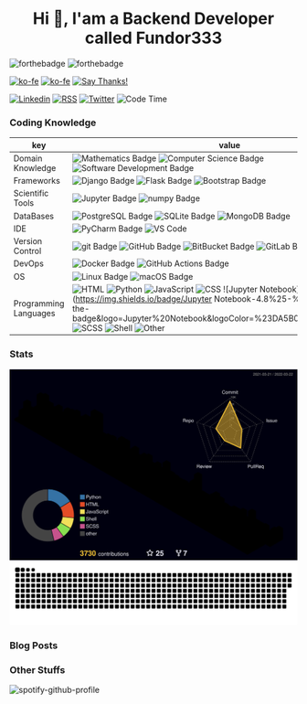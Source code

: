<h1 align="center">Hi 👋, I'am a Backend Developer called Fundor333</h1>

![forthebadge](https://forthebadge.com/images/badges/you-didnt-ask-for-this.svg)
![forthebadge](https://forthebadge.com/images/badges/powered-by-electricity.svg)

[![ko-fe](https://img.shields.io/badge/Ko--fi-donate-F16061?logo=Ko-fi&style=for-the-badge)](https://ko-fi.com/fundor333)
[![ko-fe](https://img.shields.io/badge/Buy%20me%20a%20coffe-donate-FFDD00?logo=Buy-me-a-Coffee&style=for-the-badge)](https://www.buymeacoffee.com/fundor333)
[![Say Thanks!](https://img.shields.io/badge/Say%20Thanks-thank-1EAEDB.svg?style=for-the-badge)](https://saythanks.io/to/github@fundor333.com)

[![Linkedin](https://img.shields.io/badge/LinkedIn-connect-0077B5?style=for-the-badge&logo=linkedin)](https://www.linkedin.com/in/%F0%9F%90%8D-matteo-scarpa-78969263/
)
[![RSS](https://img.shields.io/badge/RSS-read-FFA500?logo=rss&style=for-the-badge)](https:fundor333.com/index.xml)
[![Twitter](https://img.shields.io/badge/Twitter-follow-1DA1F2?logo=twitter&style=for-the-badge)](https://twitter.com/fundor333)
![Code Time](https://img.shields.io/endpoint?url=https://codetime-api.datreks.com/badge/1371?logoColor=white%26project=%26recentMS=0%26showProject=false&style=for-the-badge)

### Coding Knowledge

key                      |value
-------------------------|-------------------------------------------------------------------
Domain Knowledge         | ![Mathematics Badge](https://img.shields.io/badge/-Mathematics-f73e3e?style=for-the-badge&logo=mathworks&logoColor=white&color=f73e3e) ![Computer Science Badge](https://img.shields.io/badge/-Computer%20Science-7b18a2?style=for-the-badge&logo=smartthings&logoColor=white&color=7b18a2) ![Software Development Badge](https://img.shields.io/badge/-Software%20Development-fbc157?style=for-the-badge&logo=webpack&logoColor=000&color=fbc157)
Frameworks               | ![Django Badge](https://img.shields.io/badge/-Django-092E20?style=for-the-badge&logo=Django&logoColor=white&color=092E20) ![Flask Badge](https://img.shields.io/badge/-Flask-000000?style=for-the-badge&logo=Flask&logoColor=white&color=000000)  ![Bootstrap Badge](https://img.shields.io/badge/-Bootstrap-7952B3?style=for-the-badge&logo=Bootstrap&logoColor=white&color=7952B3)
Scientific Tools         | ![Jupyter Badge](https://img.shields.io/badge/-Jupyter-F37626?style=for-the-badge&logo=Jupyter&logoColor=white&color=F37626) ![numpy Badge](https://img.shields.io/badge/-numpy-013243?style=for-the-badge&logo=numpy&logoColor=white&color=013243)
DataBases                | ![PostgreSQL Badge](https://img.shields.io/badge/-PostgreSQL-336791?style=for-the-badge&logo=PostgreSQL&logoColor=white&color=336791) ![SQLite Badge](https://img.shields.io/badge/-SQLite-003B57?style=for-the-badge&logo=SQLite&logoColor=white&color=003B57) ![MongoDB Badge](https://img.shields.io/badge/-MongoDB-47A248?style=for-the-badge&logo=MongoDB&logoColor=white&color=47A248)
IDE               | ![PyCharm Badge](https://img.shields.io/badge/-PyCharm-000?style=for-the-badge&logo=PyCharm&logoColor=white&color=000)  ![VS Code](https://img.shields.io/badge/visualstudiocode-blue.svg?logo=visual-studio-code&style=for-the-badge)
Version Control          | ![git Badge](https://img.shields.io/badge/-git-F05032?style=for-the-badge&logo=git&logoColor=white&color=F05032) ![GitHub Badge](https://img.shields.io/badge/-GitHub-181717?style=for-the-badge&logo=GitHub&logoColor=white&color=181717) ![BitBucket Badge](https://img.shields.io/badge/-BitBucket-0052CC?style=for-the-badge&logo=BitBucket&logoColor=white&color=0052CC) ![GitLab Badge](https://img.shields.io/badge/-GitLab-F05032?style=for-the-badge&logo=GitLab&logoColor=white&color=FCA121)
DevOps                   | ![Docker Badge](https://img.shields.io/badge/-Docker-2496ED?style=for-the-badge&logo=Docker&logoColor=white&color=2496ED) ![GitHub Actions Badge](https://img.shields.io/badge/-GitHub%20Actions-2088FF?style=for-the-badge&logo=GitHub%20Actions&logoColor=white&color=2088FF)
OS                       | ![Linux Badge](https://img.shields.io/badge/-Linux-FCC624?style=for-the-badge&logo=Linux&logoColor=000&color=FCC624) ![macOS Badge](https://img.shields.io/badge/-macOS-000?style=for-the-badge&logo=Apple&logoColor=white&color=000)
Programming Languages    |  ![HTML](https://img.shields.io/badge/HTML-44.7%25-%23e34c26?style=for-the-badge&logo=HTML&logoColor=%23e34c26&color=%23e34c26)  ![Python](https://img.shields.io/badge/Python-22.3%25-%233572A5?style=for-the-badge&logo=Python&logoColor=%233572A5&color=%233572A5)  ![JavaScript](https://img.shields.io/badge/JavaScript-13.1%25-%23f1e05a?style=for-the-badge&logo=JavaScript&logoColor=%23f1e05a&color=%23f1e05a)  ![CSS](https://img.shields.io/badge/CSS-6.7%25-%23563d7c?style=for-the-badge&logo=CSS&logoColor=%23563d7c&color=%23563d7c)  ![Jupyter Notebook](https://img.shields.io/badge/Jupyter Notebook-4.8%25-%23DA5B0B?style=for-the-badge&logo=Jupyter%20Notebook&logoColor=%23DA5B0B&color=%23DA5B0B)  ![SCSS](https://img.shields.io/badge/SCSS-2.4%25-%23c6538c?style=for-the-badge&logo=SCSS&logoColor=%23c6538c&color=%23c6538c)  ![Shell](https://img.shields.io/badge/Shell-2.3%25-%2389e051?style=for-the-badge&logo=Shell&logoColor=%2389e051&color=%2389e051)  ![Other](https://img.shields.io/badge/Other-3.4%25-%23ededed?style=for-the-badge&logo=Other&logoColor=%23ededed&color=%23ededed) 
### Stats

![](./profile-3d-contrib/profile-customize.svg)
![](./dist/github-snake.svg)

<!--START_SECTION:waka-->
<!--END_SECTION:waka-->

### Blog Posts
<!--START_SECTION:feed-->
<!--END_SECTION:feed-->

### Other Stuffs

![spotify-github-profile](<https://spotify-github-profile.vercel.app/api/view.svg?uid=21npwp4etyuyc4k76srrop6fy&cover_image=true&theme=default&bar_color=53b14f&bar_color_cover=false>)
